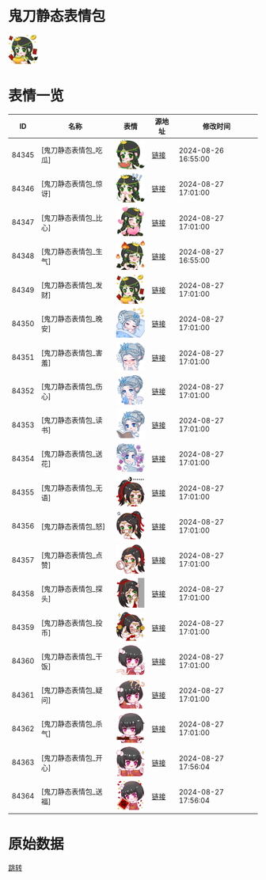 # 鬼刀静态表情包

<img src="./cover.png" height="60" alt="cover" />

# 表情一览

|ID|名称|表情|源地址|修改时间|
|----|----|----|----|----|
|84345|[鬼刀静态表情包_吃瓜]|<img src="./pic/084345_%5B鬼刀静态表情包_吃瓜%5D.png" height="60" alt="吃瓜"/>|[链接](https://i0.hdslb.com/bfs/garb/5cdb0397a8f9c16cee7c8f8b2114d3a53b0095b5.png)|2024-08-26 16:55:00|
|84346|[鬼刀静态表情包_惊讶]|<img src="./pic/084346_%5B鬼刀静态表情包_惊讶%5D.png" height="60" alt="惊讶"/>|[链接](https://i0.hdslb.com/bfs/garb/6bfb7d07d41dc1ed773e45f9484bc46bf0dd7fa4.png)|2024-08-27 17:01:00|
|84347|[鬼刀静态表情包_比心]|<img src="./pic/084347_%5B鬼刀静态表情包_比心%5D.png" height="60" alt="比心"/>|[链接](https://i0.hdslb.com/bfs/garb/f287881375b954952dfb7dd793ad959abdc5a35a.png)|2024-08-27 17:01:00|
|84348|[鬼刀静态表情包_生气]|<img src="./pic/084348_%5B鬼刀静态表情包_生气%5D.png" height="60" alt="生气"/>|[链接](https://i0.hdslb.com/bfs/garb/19c8cf43d3699204eeb363159b676992ba224254.png)|2024-08-27 16:55:00|
|84349|[鬼刀静态表情包_发财]|<img src="./pic/084349_%5B鬼刀静态表情包_发财%5D.png" height="60" alt="发财"/>|[链接](https://i0.hdslb.com/bfs/garb/eb45860912a5fba48b774e7e0b90d9582b2df720.png)|2024-08-27 17:01:00|
|84350|[鬼刀静态表情包_晚安]|<img src="./pic/084350_%5B鬼刀静态表情包_晚安%5D.png" height="60" alt="晚安"/>|[链接](https://i0.hdslb.com/bfs/garb/17c4e89aa567a41bfd0cbb94bab004503930cbeb.png)|2024-08-27 17:01:00|
|84351|[鬼刀静态表情包_害羞]|<img src="./pic/084351_%5B鬼刀静态表情包_害羞%5D.png" height="60" alt="害羞"/>|[链接](https://i0.hdslb.com/bfs/garb/81b83fce6bab2ba1c79da5883e0227217f2dbdbc.png)|2024-08-27 17:01:00|
|84352|[鬼刀静态表情包_伤心]|<img src="./pic/084352_%5B鬼刀静态表情包_伤心%5D.png" height="60" alt="伤心"/>|[链接](https://i0.hdslb.com/bfs/garb/67514c9ca2917351e880fd05ff98046b65d2c02a.png)|2024-08-27 17:01:00|
|84353|[鬼刀静态表情包_读书]|<img src="./pic/084353_%5B鬼刀静态表情包_读书%5D.png" height="60" alt="读书"/>|[链接](https://i0.hdslb.com/bfs/garb/35f5fecc16ed4b564a8a3028e3e9e5c22b8e040f.png)|2024-08-27 17:01:00|
|84354|[鬼刀静态表情包_送花]|<img src="./pic/084354_%5B鬼刀静态表情包_送花%5D.png" height="60" alt="送花"/>|[链接](https://i0.hdslb.com/bfs/garb/147d4341be97428e49df52fea3753e8a3ba567af.png)|2024-08-27 17:01:00|
|84355|[鬼刀静态表情包_无语]|<img src="./pic/084355_%5B鬼刀静态表情包_无语%5D.png" height="60" alt="无语"/>|[链接](https://i0.hdslb.com/bfs/garb/3c18f3f787dedee92ebff2a973365811b7a613fe.png)|2024-08-27 17:01:00|
|84356|[鬼刀静态表情包_怒]|<img src="./pic/084356_%5B鬼刀静态表情包_怒%5D.png" height="60" alt="怒"/>|[链接](https://i0.hdslb.com/bfs/garb/863a53a6542faee2c1de5c6b65e086cf248aabf7.png)|2024-08-27 17:01:00|
|84357|[鬼刀静态表情包_点赞]|<img src="./pic/084357_%5B鬼刀静态表情包_点赞%5D.png" height="60" alt="点赞"/>|[链接](https://i0.hdslb.com/bfs/garb/eab292ada4d319ced98f053653fa9dcbfd75b67c.png)|2024-08-27 17:01:00|
|84358|[鬼刀静态表情包_探头]|<img src="./pic/084358_%5B鬼刀静态表情包_探头%5D.png" height="60" alt="探头"/>|[链接](https://i0.hdslb.com/bfs/garb/cfe52e20f16c7cee60b8775f34010bf1a7d2f5b5.png)|2024-08-27 17:01:00|
|84359|[鬼刀静态表情包_投币]|<img src="./pic/084359_%5B鬼刀静态表情包_投币%5D.png" height="60" alt="投币"/>|[链接](https://i0.hdslb.com/bfs/garb/66c9dcf093db67b6bce072022a1277873b949922.png)|2024-08-27 17:01:00|
|84360|[鬼刀静态表情包_干饭]|<img src="./pic/084360_%5B鬼刀静态表情包_干饭%5D.png" height="60" alt="干饭"/>|[链接](https://i0.hdslb.com/bfs/garb/e6be8c83dc5935b59b1cb32abe9629ef11ddd165.png)|2024-08-27 17:01:00|
|84361|[鬼刀静态表情包_疑问]|<img src="./pic/084361_%5B鬼刀静态表情包_疑问%5D.png" height="60" alt="疑问"/>|[链接](https://i0.hdslb.com/bfs/garb/dfc762588e97003f9209f7f589b72c17ddf4b682.png)|2024-08-27 17:01:00|
|84362|[鬼刀静态表情包_杀气]|<img src="./pic/084362_%5B鬼刀静态表情包_杀气%5D.png" height="60" alt="杀气"/>|[链接](https://i0.hdslb.com/bfs/garb/6aa8a441c23b739b5045799d984dec540cfacffe.png)|2024-08-27 17:01:00|
|84363|[鬼刀静态表情包_开心]|<img src="./pic/084363_%5B鬼刀静态表情包_开心%5D.png" height="60" alt="开心"/>|[链接](https://i0.hdslb.com/bfs/garb/c4af3b6518228de46bf39ac7f5486f348c97fe1b.png)|2024-08-27 17:56:04|
|84364|[鬼刀静态表情包_送福]|<img src="./pic/084364_%5B鬼刀静态表情包_送福%5D.png" height="60" alt="送福"/>|[链接](https://i0.hdslb.com/bfs/garb/1467940f2d4f87486fff014ded02a496bf7f9468.png)|2024-08-27 17:56:04|

# 原始数据

[跳转](./raw.json)

